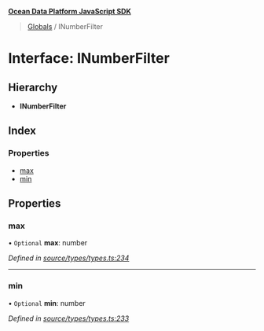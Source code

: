 **[Ocean Data Platform JavaScript SDK](../README.md)**

> [Globals](../README.md) / INumberFilter

# Interface: INumberFilter

## Hierarchy

* **INumberFilter**

## Index

### Properties

* [max](inumberfilter.md#max)
* [min](inumberfilter.md#min)

## Properties

### max

• `Optional` **max**: number

*Defined in [source/types/types.ts:234](https://github.com/C4IROcean/odp-sdk-js/blob/0e2fd46/source/types/types.ts#L234)*

___

### min

• `Optional` **min**: number

*Defined in [source/types/types.ts:233](https://github.com/C4IROcean/odp-sdk-js/blob/0e2fd46/source/types/types.ts#L233)*
